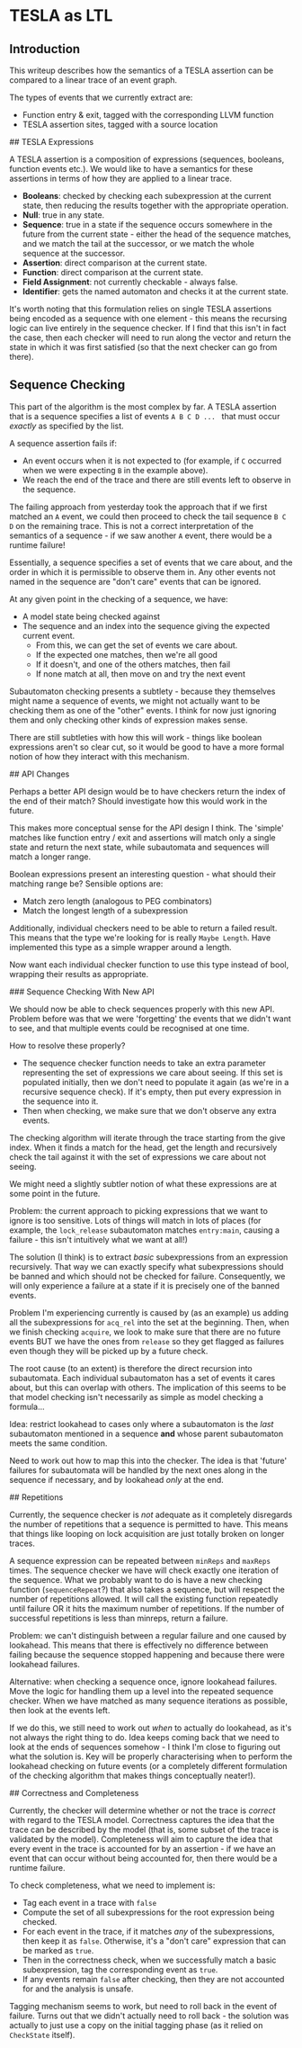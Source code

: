 # TESLA as LTL

## Introduction

This writeup describes how the semantics of a TESLA assertion can be
compared to a linear trace of an event graph.

The types of events that we currently extract are:

* Function entry & exit, tagged with the corresponding LLVM function
* TESLA assertion sites, tagged with a source location

## TESLA Expressions

A TESLA assertion is a composition of expressions (sequences, booleans,
function events etc.). We would like to have a semantics for these
assertions in terms of how they are applied to a linear trace.

* **Booleans**: checked by checking each subexpression at the current
  state, then reducing the results together with the appropriate
  operation.
* **Null**: true in any state.
* **Sequence**: true in a state if the sequence occurs somewhere in the
  future from the current state - either the head of the sequence
  matches, and we match the tail at the successor, or we match the whole
  sequence at the successor.
* **Assertion**: direct comparison at the current state.
* **Function**: direct comparison at the current state.
* **Field Assignment**: not currently checkable - always false.
* **Identifier**: gets the named automaton and checks it at the current
  state.

It's worth noting that this formulation relies on single TESLA
assertions being encoded as a sequence with one element - this means the
recursing logic can live entirely in the sequence checker. If I find
that this isn't in fact the case, then each checker will need to run
along the vector and return the state in which it was first satisfied
(so that the next checker can go from there).

## Sequence Checking

This part of the algorithm is the most complex by far. A TESLA assertion
that is a sequence specifies a list of events `A B C D ... ` that must
occur *exactly* as specified by the list.

A sequence assertion fails if:

* An event occurs when it is not expected to (for example, if `C`
  occurred when we were expecting `B` in the example above).
* We reach the end of the trace and there are still events left to
  observe in the sequence.

The failing approach from yesterday took the approach that if we first
matched an `A` event, we could then proceed to check the tail sequence
`B C D` on the remaining trace. This is not a correct interpretation of
the semantics of a sequence - if we saw another `A` event, there would
be a runtime failure!

Essentially, a sequence specifies a set of events that we care about,
and the order in which it is permissible to observe them in. Any other
events not named in the sequence are "don't care" events that can be
ignored.

At any given point in the checking of a sequence, we have:

* A model state being checked against
* The sequence and an index into the sequence giving the expected
  current event.
  * From this, we can get the set of events we care about.
  * If the expected one matches, then we're all good
  * If it doesn't, and one of the others matches, then fail
  * If none match at all, then move on and try the next event

Subautomaton checking presents a subtlety - because they themselves
might name a sequence of events, we might not actually want to be
checking them as one of the "other" events. I think for now just
ignoring them and only checking other kinds of expression makes sense.

There are still subtleties with how this will work - things like boolean
expressions aren't so clear cut, so it would be good to have a more
formal notion of how they interact with this mechanism.

## API Changes

Perhaps a better API design would be to have checkers return the index
of the end of their match? Should investigate how this would work in the
future.

This makes more conceptual sense for the API design I think. The 'simple'
matches like function entry / exit and assertions will match only a single
state and return the next state, while subautomata and sequences will match a
longer range.

Boolean expressions present an interesting question - what should their matching
range be? Sensible options are:

* Match zero length (analogous to PEG combinators)
* Match the longest length of a subexpression

Additionally, individual checkers need to be able to return a failed result.
This means that the type we're looking for is really `Maybe Length`. Have
implemented this type as a simple wrapper around a length.

Now want each individual checker function to use this type instead of bool,
wrapping their results as appropriate.

### Sequence Checking With New API

We should now be able to check sequences properly with this new API. Problem
before was that we were 'forgetting' the events that we didn't want to see, and
that multiple events could be recognised at one time.

How to resolve these properly?

* The sequence checker function needs to take an extra parameter representing
  the set of expressions we care about seeing. If this set is populated
  initially, then we don't need to populate it again (as we're in a recursive
  sequence check). If it's empty, then put every expression in the sequence into
  it.
* Then when checking, we make sure that we don't observe any extra events.

The checking algorithm will iterate through the trace starting from the give
index. When it finds a match for the head, get the length and recursively check
the tail against it with the set of expressions we care about not seeing.

We might need a slightly subtler notion of what these expressions are at some
point in the future.

Problem: the current approach to picking expressions that we want to ignore is
too sensitive. Lots of things will match in lots of places (for example, the
`lock_release` subautomaton matches `entry:main`, causing a failure - this isn't
intuitively what we want at all!)

The solution (I think) is to extract *basic* subexpressions from an expression
recursively. That way we can exactly specify what subexpressions should be
banned and which should not be checked for failure. Consequently, we will only
experience a failure at a state if it is precisely one of the banned events.

Problem I'm experiencing currently is caused by (as an example) us adding all
the subexpressions for `acq_rel` into the set at the beginning. Then, when we
finish checking `acquire`, we look to make sure that there are no future events
BUT we have the ones from `release` so they get flagged as failures even though
they will be picked up by a future check.

The root cause (to an extent) is therefore the direct recursion into
subautomata. Each individual subautomaton has a set of events it cares about,
but this can overlap with others. The implication of this seems to be that model
checking isn't necessarily as simple as model checking a formula...

Idea: restrict lookahead to cases only where a subautomaton is the *last*
subautomaton mentioned in a sequence **and** whose parent subautomaton meets the
same condition.

Need to work out how to map this into the checker. The idea is that 'future'
failures for subautomata will be handled by the next ones along in the sequence
if necessary, and by lookahead *only* at the end.

## Repetitions

Currently, the sequence checker is *not* adequate as it completely disregards
the number of repetitions that a sequence is permitted to have. This means that
things like looping on lock acquisition are just totally broken on longer
traces.

A sequence expression can be repeated between `minReps` and `maxReps` times. The
sequence checker we have will check exactly one iteration of the sequence. What
we probably want to do is have a new checking function (`sequenceRepeat`?) that
also takes a sequence, but will respect the number of repetitions allowed. It
will call the existing function repeatedly until failure OR it hits the maximum
number of repetitions. If the number of successful repetitions is less than
minreps, return a failure.

Problem: we can't distinguish between a regular failure and one caused by
lookahead. This means that there is effectively no difference between failing
because the sequence stopped happening and because there were lookahead
failures.

Alternative: when checking a sequence once, ignore lookahead failures. Move the
logic for handling them up a level into the repeated sequence checker. When we
have matched as many sequence iterations as possible, then look at the events
left.

If we do this, we still need to work out *when* to actually do lookahead, as
it's not always the right thing to do. Idea keeps coming back that we need to
look at the ends of sequences somehow - I think I'm close to figuring out what
the solution is. Key will be properly characterising when to perform the
lookahead checking on future events (or a completely different formulation of
the checking algorithm that makes things conceptually neater!).

## Correctness and Completeness

Currently, the checker will determine whether or not the trace is *correct* with
regard to the TESLA model. Correctness captures the idea that the trace can be
described by the model (that is, some subset of the trace is validated by the
model). Completeness will aim to capture the idea that every event in the trace
is accounted for by an assertion - if we have an event that can occur without
being accounted for, then there would be a runtime failure.

To check completeness, what we need to implement is:
* Tag each event in a trace with `false`
* Compute the set of all subexpressions for the root expression being checked.
* For each event in the trace, if it matches *any* of the subexpressions, then
  keep it as `false`. Otherwise, it's a "don't care" expression that can be
  marked as `true`.
* Then in the correctness check, when we successfully match a basic
  subexpression, tag the corresponding event as `true`.
* If any events remain `false` after checking, then they are not accounted for
  and the analysis is unsafe.

Tagging mechanism seems to work, but need to roll back in the event of failure.
Turns out that we didn't actually need to roll back - the solution was actually
to just use a copy on the initial tagging phase (as it relied on `CheckState`
itself).
